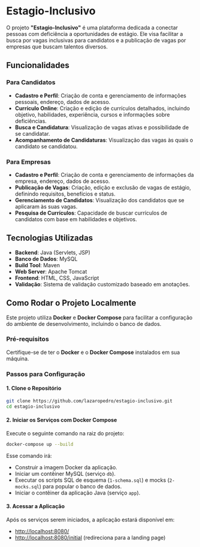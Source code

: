 
# Estagio-Inclusivo

O projeto **"Estagio-Inclusivo"** é uma plataforma dedicada a conectar pessoas com deficiência a oportunidades de estágio. Ele visa facilitar a busca por vagas inclusivas para candidatos e a publicação de vagas por empresas que buscam talentos diversos.

## Funcionalidades

### Para Candidatos

- **Cadastro e Perfil**: Criação de conta e gerenciamento de informações pessoais, endereço, dados de acesso.
- **Currículo Online**: Criação e edição de currículos detalhados, incluindo objetivo, habilidades, experiência, cursos e informações sobre deficiências.
- **Busca e Candidatura**: Visualização de vagas ativas e possibilidade de se candidatar.
- **Acompanhamento de Candidaturas**: Visualização das vagas às quais o candidato se candidatou.

### Para Empresas

- **Cadastro e Perfil**: Criação de conta e gerenciamento de informações da empresa, endereço, dados de acesso.
- **Publicação de Vagas**: Criação, edição e exclusão de vagas de estágio, definindo requisitos, benefícios e status.
- **Gerenciamento de Candidatos**: Visualização dos candidatos que se aplicaram às suas vagas.
- **Pesquisa de Currículos**: Capacidade de buscar currículos de candidatos com base em habilidades e objetivos.

## Tecnologias Utilizadas

- **Backend**: Java (Servlets, JSP)
- **Banco de Dados**: MySQL
- **Build Tool**: Maven
- **Web Server**: Apache Tomcat 
- **Frontend**: HTML, CSS, JavaScript 
- **Validação**: Sistema de validação customizado baseado em anotações.

## Como Rodar o Projeto Localmente

Este projeto utiliza **Docker** e **Docker Compose** para facilitar a configuração do ambiente de desenvolvimento, incluindo o banco de dados.

### Pré-requisitos

Certifique-se de ter o **Docker** e o **Docker Compose** instalados em sua máquina.

### Passos para Configuração

#### 1. Clone o Repositório

```bash
git clone https://github.com/lazaropedro/estagio-inclusivo.git
cd estagio-inclusivo
```

#### 2. Iniciar os Serviços com Docker Compose

Execute o seguinte comando na raiz do projeto:

```bash
docker-compose up --build
```

Esse comando irá:

- Construir a imagem Docker da aplicação.
- Iniciar um contêiner MySQL (serviço `db`).
- Executar os scripts SQL de esquema (`1-schema.sql`) e mocks (`2-mocks.sql`) para popular o banco de dados.
- Iniciar o contêiner da aplicação Java (serviço `app`).

#### 3. Acessar a Aplicação

Após os serviços serem iniciados, a aplicação estará disponível em:

- [http://localhost:8080/](http://localhost:8080/)
- [http://localhost:8080/initial](http://localhost:8080/initial) (redireciona para a landing page)
